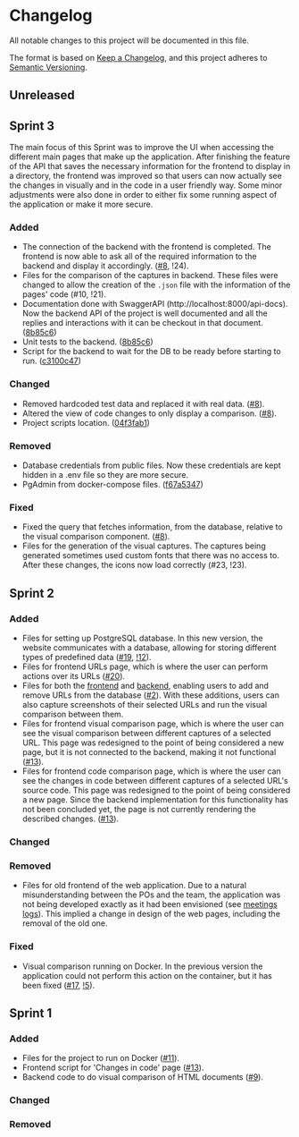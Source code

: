 # Changelog
All notable changes to this project will be documented in this file.

The format is based on [Keep a Changelog](https://keepachangelog.com/en/1.0.0/),
and this project adheres to [Semantic Versioning](https://semver.org/spec/v2.0.0.html).

## Unreleased

## Sprint 3
The main focus of this Sprint was to improve the UI when accessing the different main pages that make up the application. After finishing the feature of the API that saves the necessary information for the frontend to display in a directory, the frontend was improved so that users can now actually see the changes in visually and in the code in a user friendly way.
Some minor adjustments were also done in order to either fix some running aspect of the application or make it more secure.

### Added
- The connection of the backend with the frontend is completed. The frontend is now able to ask all of the required information to the backend and display it accordingly. ([#8](https://gitlab.com/feup-tbs/ldso2021/t1g1/-/issues/8), !24).
- Files for the comparison of the captures in backend. These files were changed to allow the creation of the `.json` file with the information of the pages' code (#10, !21).
- Documentation done with SwaggerAPI (http://localhost:8000/api-docs). Now the backend API of the project is well documented and all the replies and interactions with it can be checkout in that document. ([8b85c6](https://gitlab.com/feup-tbs/ldso2021/t1g1/-/commit/8b85c64507aac1cb43d50b01b79e55ca567ee42b))
- Unit tests to the backend. ([8b85c6](https://gitlab.com/feup-tbs/ldso2021/t1g1/-/commit/8b85c64507aac1cb43d50b01b79e55ca567ee42b))
- Script for the backend to wait for the DB to be ready before starting to run. ([c3100c47](https://gitlab.com/feup-tbs/ldso2021/t1g1/-/commit/c3100c47c076a1ba7dff3b3213f51abfa4d6aa8a))

### Changed
- Removed hardcoded test data and replaced it with real data. ([#8](https://gitlab.com/feup-tbs/ldso2021/t1g1/-/issues/8)).
- Altered the view of code changes to only display a comparison. ([#8](https://gitlab.com/feup-tbs/ldso2021/t1g1/-/issues/8)).
- Project scripts location. ([04f3fab1](https://gitlab.com/feup-tbs/ldso2021/t1g1/-/commit/04f3fab10cb535911158649ebe08306f145daca2))

### Removed
- Database credentials from public files. Now these credentials are kept hidden in a .env file so they are more secure.
- PgAdmin from docker-compose files. ([f67a5347](https://gitlab.com/feup-tbs/ldso2021/t1g1/-/commit/f67a53475d6d43ab25dd31761c251026776dc7e7))

### Fixed
- Fixed the query that fetches information, from the database, relative to the visual comparison component. ([#8](https://gitlab.com/feup-tbs/ldso2021/t1g1/-/issues/8)).
- Files for the generation of the visual captures. The captures being generated sometimes used custom fonts that there was no access to. After these changes, the icons now load correctly (#23, !23).

## Sprint 2

### Added
- Files for setting up PostgreSQL database. In this new version, the website communicates with a database, allowing for storing different types of predefined data ([#19](https://gitlab.com/feup-tbs/ldso2021/t1g1/-/issues/17), [!12](https://gitlab.com/feup-tbs/ldso2021/t1g1/-/merge_requests/5)).
- Files for frontend URLs page, which is where the user can perform actions over its URLs ([#20](https://gitlab.com/feup-tbs/ldso2021/t1g1/-/issues/20)).
- Files for both the [frontend](https://gitlab.com/feup-tbs/ldso2021/t1g1/-/issues/20) and [backend](https://gitlab.com/feup-tbs/ldso2021/t1g1/-/issues/21), enabling users to add and remove URLs from the database ([#2](https://gitlab.com/feup-tbs/ldso2021/t1g1/-/issues/2)). With these additions, users can also capture screenshots of their selected URLs and run the visual comparison between them.
- Files for frontend visual comparison page, which is where the user can see the visual comparison between different captures of a selected URL. This page was redesigned to the point of being considered a new page, but it is not connected to the backend, making it not functional ([#13](https://gitlab.com/feup-tbs/ldso2021/t1g1/-/issues/13)). 
- Files for frontend code comparison page, which is where the user can see the changes in code between different captures of a selected URL's source code. This page was redesigned to the point of being considered a new page. Since the backend implementation for this functionality has not been concluded yet, the page is not currently rendering the described changes. ([#13](https://gitlab.com/feup-tbs/ldso2021/t1g1/-/issues/13)). 

### Changed

### Removed
- Files for old frontend of the web application. Due to a natural misunderstanding between the POs and the team, the application was not being developed exactly as it had been envisioned (see [meetings logs](https://gitlab.com/feup-tbs/ldso2021/t1g1/-/wikis/Meetings-log)). This implied a change in design of the web pages, including the removal of the old one.

### Fixed

- Visual comparison running on Docker. In the previous version the application could not perform this action on the container, but it has been fixed ([#17](https://gitlab.com/feup-tbs/ldso2021/t1g1/-/issues/17), [!5](https://gitlab.com/feup-tbs/ldso2021/t1g1/-/merge_requests/5)). 

## Sprint 1

### Added
- Files for the project to run on Docker ([#11](https://gitlab.com/feup-tbs/ldso2021/t1g1/-/issues/11)).
- Frontend script for 'Changes in code' page ([#13](https://gitlab.com/feup-tbs/ldso2021/t1g1/-/issues/13)).
- Backend code to do visual comparison of HTML documents ([#9](https://gitlab.com/feup-tbs/ldso2021/t1g1/-/issues/9)).

### Changed

### Removed

[Sprint 1]: https://gitlab.com/feup-tbs/ldso2021/t1g1
